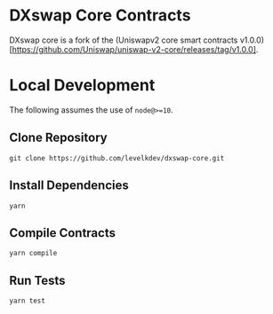 # DXswap Core Contracts

DXswap core is a fork of the (Uniswapv2 core smart contracts v1.0.0)[https://github.com/Uniswap/uniswap-v2-core/releases/tag/v1.0.0].

# Local Development

The following assumes the use of `node@>=10`.

## Clone Repository

`git clone https://github.com/levelkdev/dxswap-core.git`

## Install Dependencies

`yarn`

## Compile Contracts

`yarn compile`

## Run Tests

`yarn test`
